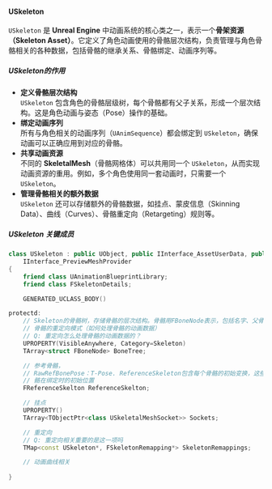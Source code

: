 #### USkeleton
`USkeleton` 是 **Unreal Engine** 中动画系统的核心类之一，表示一个**骨架资源（Skeleton Asset）**。它定义了角色动画使用的骨骼层次结构，负责管理与角色骨骼相关的各种数据，包括骨骼的继承关系、骨骼绑定、动画序列等。

##### USkeleton的作用
- **定义骨骼层次结构**  
`USkeleton` 包含角色的骨骼层级树，每个骨骼都有父子关系，形成一个层次结构。这是角色动画与姿态（Pose）操作的基础。
- **绑定动画序列**  
所有与角色相关的动画序列（`UAnimSequence`）都会绑定到 `USkeleton`，确保动画可以正确应用到对应的骨骼。 
- **共享动画资源**  
不同的 **SkeletalMesh**（骨骼网格体）可以共用同一个 `USkeleton`，从而实现动画资源的重用。例如，多个角色使用同一套动画时，只需要一个 `USkeleton`。
- **管理骨骼相关的额外数据**  
`USkeleton` 还可以存储额外的骨骼数据，如挂点、蒙皮信息（Skinning Data）、曲线（Curves）、骨骼重定向（Retargeting）规则等。


##### USkeleton 关键成员
```C++ 
class USkeleton : public UObject, public IInterface_AssetUserData, public 
	IInterface_PreviewMeshProvider
{
	friend class UAnimationBlueprintLibrary;
	friend class FSkeletonDetails;

	GENERATED_UCLASS_BODY()

protectd:
	// Skeleton的骨骼树，存储骨骼的层次结构。骨骼用FBoneNode表示，包括名字、父骨骼的index和
	// 骨骼的重定向模式（如何处理骨骼的动画数据）
	// Q: 重定向怎么处理骨骼的动画数据的？
	UPROPERTY(VisibleAnywhere, Category=Skeleton)
	TArray<struct FBoneNode> BoneTree;

	// 参考骨骼，
	// RawRefBonePose：T-Pose. ReferenceSkeleton包含每个骨骼的初始变换，这些变换定义了骨
	// 骼在绑定时的初始位置
	FReferenceSkelton ReferenceSkelton;

	// 挂点
	UPROPERTY()
	TArray<TObjectPtr<class USkeletalMeshSocket>> Sockets;

	// 重定向
	// Q: 重定向相关重要的是这一项吗
	TMap<const USkeleton*, FSkeletonRemapping*> SkeletonRemappings;

	// 动画曲线相关
	
}
```


